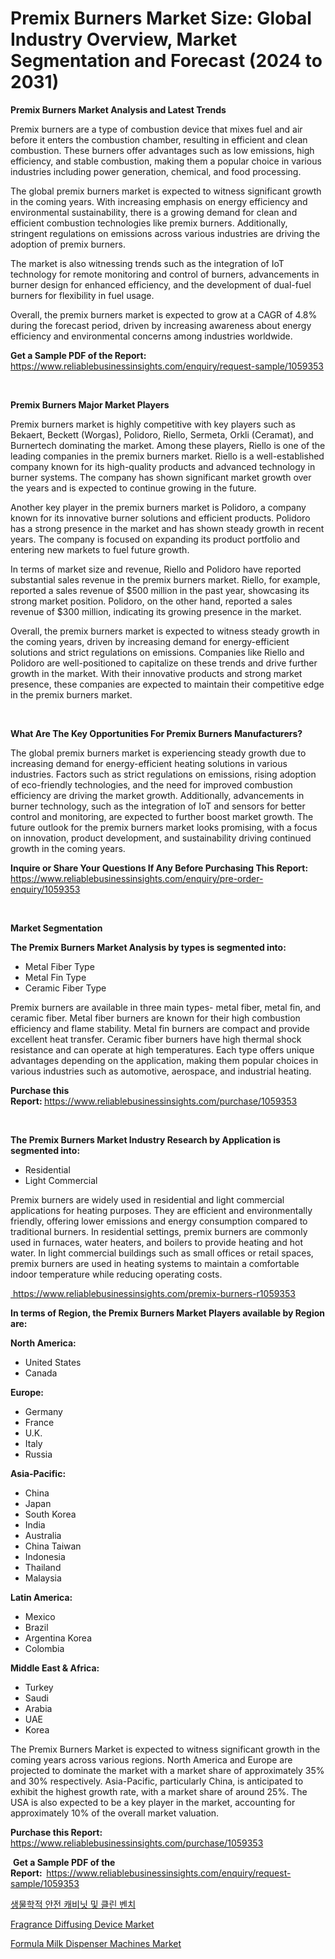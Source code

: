<p><h1>Premix Burners Market Size: Global Industry Overview, Market Segmentation and Forecast (2024 to 2031)</h1></p><p><strong>Premix Burners Market Analysis and Latest Trends</strong></p>
<p><p>Premix burners are a type of combustion device that mixes fuel and air before it enters the combustion chamber, resulting in efficient and clean combustion. These burners offer advantages such as low emissions, high efficiency, and stable combustion, making them a popular choice in various industries including power generation, chemical, and food processing.</p><p>The global premix burners market is expected to witness significant growth in the coming years. With increasing emphasis on energy efficiency and environmental sustainability, there is a growing demand for clean and efficient combustion technologies like premix burners. Additionally, stringent regulations on emissions across various industries are driving the adoption of premix burners.</p><p>The market is also witnessing trends such as the integration of IoT technology for remote monitoring and control of burners, advancements in burner design for enhanced efficiency, and the development of dual-fuel burners for flexibility in fuel usage.</p><p>Overall, the premix burners market is expected to grow at a CAGR of 4.8% during the forecast period, driven by increasing awareness about energy efficiency and environmental concerns among industries worldwide.</p></p>
<p><strong>Get a Sample PDF of the Report:&nbsp;</strong> <a href="https://www.reliablebusinessinsights.com/enquiry/request-sample/1059353">https://www.reliablebusinessinsights.com/enquiry/request-sample/1059353</a></p>
<p>&nbsp;</p>
<p><strong>Premix Burners Major Market Players</strong></p>
<p><p>Premix burners market is highly competitive with key players such as Bekaert, Beckett (Worgas), Polidoro, Riello, Sermeta, Orkli (Ceramat), and Burnertech dominating the market. Among these players, Riello is one of the leading companies in the premix burners market. Riello is a well-established company known for its high-quality products and advanced technology in burner systems. The company has shown significant market growth over the years and is expected to continue growing in the future.</p><p>Another key player in the premix burners market is Polidoro, a company known for its innovative burner solutions and efficient products. Polidoro has a strong presence in the market and has shown steady growth in recent years. The company is focused on expanding its product portfolio and entering new markets to fuel future growth.</p><p>In terms of market size and revenue, Riello and Polidoro have reported substantial sales revenue in the premix burners market. Riello, for example, reported a sales revenue of $500 million in the past year, showcasing its strong market position. Polidoro, on the other hand, reported a sales revenue of $300 million, indicating its growing presence in the market.</p><p>Overall, the premix burners market is expected to witness steady growth in the coming years, driven by increasing demand for energy-efficient solutions and strict regulations on emissions. Companies like Riello and Polidoro are well-positioned to capitalize on these trends and drive further growth in the market. With their innovative products and strong market presence, these companies are expected to maintain their competitive edge in the premix burners market.</p></p>
<p>&nbsp;</p>
<p><strong>What Are The Key Opportunities For Premix Burners Manufacturers?</strong></p>
<p><p>The global premix burners market is experiencing steady growth due to increasing demand for energy-efficient heating solutions in various industries. Factors such as strict regulations on emissions, rising adoption of eco-friendly technologies, and the need for improved combustion efficiency are driving the market growth. Additionally, advancements in burner technology, such as the integration of IoT and sensors for better control and monitoring, are expected to further boost market growth. The future outlook for the premix burners market looks promising, with a focus on innovation, product development, and sustainability driving continued growth in the coming years.</p></p>
<p><strong>Inquire or Share Your Questions If Any Before Purchasing This Report:</strong> <a href="https://www.reliablebusinessinsights.com/enquiry/pre-order-enquiry/1059353">https://www.reliablebusinessinsights.com/enquiry/pre-order-enquiry/1059353</a></p>
<p>&nbsp;</p>
<p><strong>Market Segmentation</strong></p>
<p><strong>The Premix Burners Market Analysis by types is segmented into:</strong></p>
<p><ul><li>Metal Fiber Type</li><li>Metal Fin Type</li><li>Ceramic Fiber Type</li></ul></p>
<p><p>Premix burners are available in three main types- metal fiber, metal fin, and ceramic fiber. Metal fiber burners are known for their high combustion efficiency and flame stability. Metal fin burners are compact and provide excellent heat transfer. Ceramic fiber burners have high thermal shock resistance and can operate at high temperatures. Each type offers unique advantages depending on the application, making them popular choices in various industries such as automotive, aerospace, and industrial heating.</p></p>
<p><strong>Purchase this Report:&nbsp;</strong><a href="https://www.reliablebusinessinsights.com/purchase/1059353">https://www.reliablebusinessinsights.com/purchase/1059353</a></p>
<p>&nbsp;</p>
<p><strong>The Premix Burners Market Industry Research by Application is segmented into:</strong></p>
<p><ul><li>Residential</li><li>Light Commercial</li></ul></p>
<p><p>Premix burners are widely used in residential and light commercial applications for heating purposes. They are efficient and environmentally friendly, offering lower emissions and energy consumption compared to traditional burners. In residential settings, premix burners are commonly used in furnaces, water heaters, and boilers to provide heating and hot water. In light commercial buildings such as small offices or retail spaces, premix burners are used in heating systems to maintain a comfortable indoor temperature while reducing operating costs.</p></p>
<p><a href="https://www.reliablebusinessinsights.com/premix-burners-r1059353">&nbsp;https://www.reliablebusinessinsights.com/premix-burners-r1059353</a></p>
<p><strong>In terms of Region, the Premix Burners Market Players available by Region are:</strong></p>
<p>
    <p> <strong> North America: </strong>
        <ul>
            <li>United States</li>
            <li>Canada</li>
        </ul>
        </p> 
    <p> <strong> Europe: </strong>
        <ul>
            <li>Germany</li>
            <li>France</li>
            <li>U.K.</li>
            <li>Italy</li>
            <li>Russia</li>
        </ul>
        </p> 
    <p> <strong> Asia-Pacific: </strong>
        <ul>
            <li>China</li>
            <li>Japan</li>
            <li>South Korea</li>
            <li>India</li>
            <li>Australia</li>
            <li>China Taiwan</li>
            <li>Indonesia</li>
            <li>Thailand</li>
            <li>Malaysia</li>
        </ul>
        </p> 
    <p> <strong> Latin America: </strong>
        <ul>
            <li>Mexico</li>
            <li>Brazil</li>
            <li>Argentina Korea</li>
            <li>Colombia</li>
        </ul>
        </p> 
    <p> <strong> Middle East & Africa: </strong>
        <ul>
            <li>Turkey</li>
            <li>Saudi</li>
            <li>Arabia</li>
            <li>UAE</li>
            <li>Korea</li>
        </ul>
    </p>
    </p>
<p><p>The Premix Burners Market is expected to witness significant growth in the coming years across various regions. North America and Europe are projected to dominate the market with a market share of approximately 35% and 30% respectively. Asia-Pacific, particularly China, is anticipated to exhibit the highest growth rate, with a market share of around 25%. The USA is also expected to be a key player in the market, accounting for approximately 10% of the overall market valuation.</p></p>
<p><strong>Purchase this Report: </strong><a href="https://www.reliablebusinessinsights.com/purchase/1059353">https://www.reliablebusinessinsights.com/purchase/1059353</a></p>
<p>&nbsp;<strong>Get a Sample PDF of the Report:&nbsp;&nbsp;</strong><a href="https://www.reliablebusinessinsights.com/enquiry/request-sample/1059353">https://www.reliablebusinessinsights.com/enquiry/request-sample/1059353</a></p>
<p><strong></strong></p>
<p><p><a href="https://github.com/hook46569/Market-Research-Report-List-2/blob/main/8196830166605.md">생물학적 안전 캐비닛 및 클린 벤치</a></p><p><a href="https://github.com/sosoelmasry38/Market-Research-Report-List-1/blob/main/fragrance-diffusing-device-market.md">Fragrance Diffusing Device Market</a></p><p><a href="https://github.com/muhammadasraf467/Market-Research-Report-List-1/blob/main/formula-milk-dispenser-machines-market.md">Formula Milk Dispenser Machines Market</a></p></p>